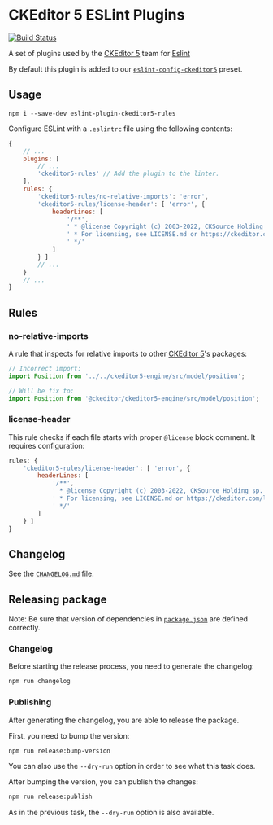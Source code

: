 CKEditor 5 ESLint Plugins
=========================

[![Build Status](https://app.travis-ci.com/ckeditor/eslint-plugin-ckeditor5-rules.svg?branch=master)](https://app.travis-ci.com/ckeditor/eslint-plugin-ckeditor5-rules)

A set of plugins used by the [CKEditor 5](https://ckeditor.com) team for [Eslint](https://eslint.org/) 

By default this plugin is added to our [`eslint-config-ckeditor5`](https://www.npmjs.com/package/eslint-config-ckeditor5) preset. 

## Usage

```
npm i --save-dev eslint-plugin-ckeditor5-rules
```

Configure ESLint with a `.eslintrc` file using the following contents:

```js
{
	// ...
	plugins: [
		// ...
		'ckeditor5-rules' // Add the plugin to the linter.
	],
	rules: {
		'ckeditor5-rules/no-relative-imports': 'error',
		'ckeditor5-rules/license-header': [ 'error', {
			headerLines: [
				'/**',
				' * @license Copyright (c) 2003-2022, CKSource Holding sp. z o.o. All rights reserved.',
				' * For licensing, see LICENSE.md or https://ckeditor.com/legal/ckeditor-oss-license',
				' */'
			]
		} ]
		// ...
	}
	// ...
}
```

## Rules

### no-relative-imports

A rule that inspects for relative imports to other [CKEditor 5](https://ckeditor.com)'s packages:

```js
// Incorrect import:
import Position from '../../ckeditor5-engine/src/model/position';

// Will be fix to: 
import Position from '@ckeditor/ckeditor5-engine/src/model/position';
```

### license-header

This rule checks if each file starts with proper `@license` block comment. It requires configuration:

```js
rules: {
	'ckeditor5-rules/license-header': [ 'error', {
		headerLines: [
			'/**',
			' * @license Copyright (c) 2003-2022, CKSource Holding sp. z o.o. All rights reserved.',
			' * For licensing, see LICENSE.md or https://ckeditor.com/legal/ckeditor-oss-license',
			' */'
		]
	} ]
}
```

## Changelog

See the [`CHANGELOG.md`](https://github.com/ckeditor/eslint-plugin-ckeditor5-rules/blob/master/CHANGELOG.md) file.

## Releasing package

Note: Be sure that version of dependencies in [`package.json`](https://github.com/ckeditor/eslint-plugin-ckeditor5-rules/blob/master/package.json) are defined correctly.

### Changelog

Before starting the release process, you need to generate the changelog:

```bash
npm run changelog
```

### Publishing

After generating the changelog, you are able to release the package.

First, you need to bump the version:

```bash
npm run release:bump-version
```

You can also use the `--dry-run` option in order to see what this task does.

After bumping the version, you can publish the changes:

```bash
npm run release:publish
```

As in the previous task, the `--dry-run` option is also available.

